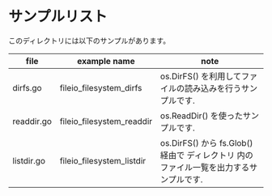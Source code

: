 # サンプルリスト

このディレクトリには以下のサンプルがあります。

| file       | example name              | note                                                                                  |
| ---------- | ------------------------- | ------------------------------------------------------------------------------------- |
| dirfs.go   | fileio_filesystem_dirfs   | os.DirFS() を利用してファイルの読み込みを行うサンプルです.                            |
| readdir.go | fileio_filesystem_readdir | os.ReadDir() を使ったサンプルです.                                                    |
| listdir.go | fileio_filesystem_listdir | os.DirFS() から fs.Glob() 経由で ディレクトリ 内のファイル一覧を出力するサンプルです. |
